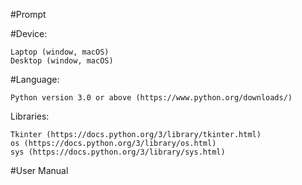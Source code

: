 #Prompt


#Device:

    Laptop (window, macOS)
    Desktop (window, macOS)

#Language:

    Python version 3.0 or above (https://www.python.org/downloads/)

Libraries:

    Tkinter (https://docs.python.org/3/library/tkinter.html)
    os (https://docs.python.org/3/library/os.html)
    sys (https://docs.python.org/3/library/sys.html)

#User Manual

